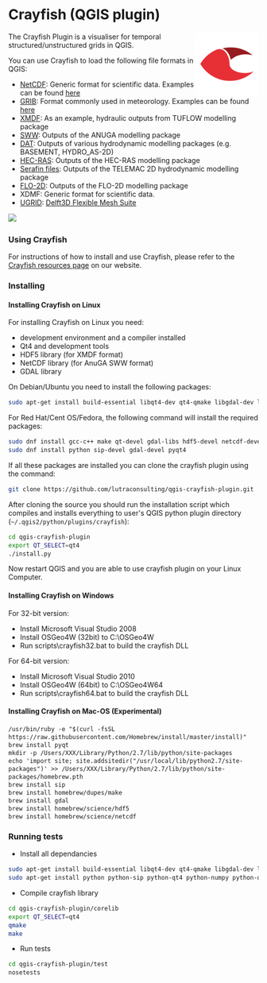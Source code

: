 Crayfish (QGIS plugin)
======================

<img align="right" src="https://raw.githubusercontent.com/lutraconsulting/qgis-crayfish-plugin/master/crayfish/images/crayfish_128px.png">

The Crayfish Plugin is a visualiser for temporal structured/unstructured grids in QGIS.

You can use Crayfish to load the following file formats in QGIS:


- [NetCDF](https://en.wikipedia.org/wiki/NetCDF): Generic format for scientific data. Examples can be found [here](http://apps.ecmwf.int/datasets/data/interim-full-daily/levtype=sfc/)
- [GRIB](https://en.wikipedia.org/wiki/GRIB): Format commonly used in meteorology. Examples can be found [here](http://apps.ecmwf.int/datasets/data/interim-full-daily/levtype=sfc/)
- [XMDF](https://en.wikipedia.org/wiki/XMDF): As an example, hydraulic outputs from TUFLOW modelling package
- [SWW](http://anuga.anu.edu.au/): Outputs of the ANUGA modelling package
- [DAT](http://www.xmswiki.com/wiki/SMS:ASCII_Dataset_Files_*.dat): Outputs of various hydrodynamic modelling packages (e.g. BASEMENT, HYDRO_AS-2D)
- [HEC-RAS](http://www.hec.usace.army.mil/software/hec-ras/): Outputs of the HEC-RAS modelling package
- [Serafin files](http://www.gdal.org/drv_selafin.html): Outputs of the TELEMAC 2D hydrodynamic modelling package
- [FLO-2D](http://www.flo-2d.com/): Outputs of the FLO-2D modelling package
- XDMF: Generic format for scientific data.
- [UGRID](https://github.com/ugrid-conventions/ugrid-conventions): [Delft3D Flexible Mesh Suite](https://www.deltares.nl/en/software/delft3d-flexible-mesh-suite)

<img src="https://travis-ci.org/lutraconsulting/qgis-crayfish-plugin.svg?branch=master">

### Using Crayfish

For instructions of how to install and use Crayfish, please refer to the [Crayfish resources page][crp] on our website.

### Installing

#### Installing Crayfish on Linux

For installing Crayfish on Linux you need:

* development environment and a compiler installed
* Qt4 and development tools
* HDF5 library (for XMDF format)
* NetCDF library (for AnuGA SWW format)
* GDAL library

On Debian/Ubuntu you need to install the following packages:

```bash
sudo apt-get install build-essential libqt4-dev qt4-qmake libgdal-dev libhdf5-dev libnetcdf-dev libproj-dev git
```

For Red Hat/Cent OS/Fedora, the following command will install the required packages:

```bash
sudo dnf install gcc-c++ make qt-devel gdal-libs hdf5-devel netcdf-devel proj-devel git
sudo dnf install python sip-devel gdal-devel pyqt4
```

If all these packages are installed you can clone the crayfish plugin using the command:

```bash
git clone https://github.com/lutraconsulting/qgis-crayfish-plugin.git
```

After cloning the source you should run the installation script which compiles and installs everything
to user's QGIS python plugin directory (`~/.qgis2/python/plugins/crayfish`):

```bash
cd qgis-crayfish-plugin
export QT_SELECT=qt4
./install.py
```

Now restart QGIS and you are able to use crayfish plugin on your Linux Computer.


#### Installing Crayfish on Windows

For 32-bit version:

* Install Microsoft Visual Studio 2008
* Install OSGeo4W (32bit) to C:\OSGeo4W
* Run scripts\crayfish32.bat to build the crayfish DLL

For 64-bit version:

* Install Microsoft Visual Studio 2010
* Install OSGeo4W (64bit) to C:\OSGeo4W64
* Run scripts\crayfish64.bat to build the crayfish DLL

#### Installing Crayfish on Mac-OS (Experimental)

```
/usr/bin/ruby -e "$(curl -fsSL https://raw.githubusercontent.com/Homebrew/install/master/install)"
brew install pyqt
mkdir -p /Users/XXX/Library/Python/2.7/lib/python/site-packages
echo 'import site; site.addsitedir("/usr/local/lib/python2.7/site-packages")' >> /Users/XXX/Library/Python/2.7/lib/python/site-packages/homebrew.pth
brew install sip
brew install homebrew/dupes/make
brew install gdal
brew install homebrew/science/hdf5
brew install homebrew/science/netcdf
```

[crp]: http://www.lutraconsulting.co.uk/resources/crayfish

### Running tests

* Install all dependancies
```bash
sudo apt-get install build-essential libqt4-dev qt4-qmake libgdal-dev libhdf5-serial-dev libproj-dev qgis
sudo apt-get install python python-sip python-qt4 python-numpy python-qgis python-nose
```
* Compile crayfish library
```bash
cd qgis-crayfish-plugin/corelib
export QT_SELECT=qt4
qmake
make
```
* Run tests
```bash
cd qgis-crayfish-plugin/test
nosetests
```
